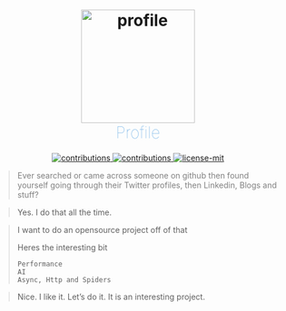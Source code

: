 



<h1 align="center"><img src="https://user-images.githubusercontent.com/32780926/44932275-61e15d00-ad6d-11e8-8364-214d87c44258.png" alt="profile" width="200"/><br><span style=" color: #69ADE6
;font-family: ; font-weight: 100;">Profile</span>
</h1>

<p align="center">
<a href="https://github.com/dhul-husni/profile">
    <img src="https://img.shields.io/badge/status-WIP-yellow.svg" alt="contributions" />
  </a>
  <a href="https://github.com/dhul-husni/profile">
    <img src="https://img.shields.io/badge/contributions-welcome-brightgreen.svg" alt="contributions" />
  </a>
  </a>
  <a href="https://github.com/Dhul-Husni/profile/blob/master/LICENSE">
    <img src="https://img.shields.io/badge/License-MIT-yellow.svg" alt="license-mit" />
  </a>
</p>


><span style="color: #808080">Ever searched or came across someone on github then found yourself going through their Twitter profiles, then Linkedin, Blogs and stuff?</span>

>Yes. I do that all the time.

>I want to do an opensource project off of that
>
>Heres the interesting bit
>
>```
>Performance
>AI
>Async, Http and Spiders
>```

>Nice. I like it. Let’s do it. It is an interesting project.



